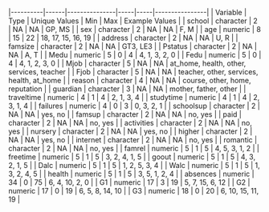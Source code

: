 |----------|------|---------------|-----|-----|----------------|
| Variable | Type | Unique Values | Min | Max | Example Values |
| school | character | 2 | NA | NA | GP, MS |
| sex | character | 2 | NA | NA | F, M |
| age | numeric | 8 | 15 | 22 | 18, 17, 15, 16, 19 |
| address | character | 2 | NA | NA | U, R |
| famsize | character | 2 | NA | NA | GT3, LE3 |
| Pstatus | character | 2 | NA | NA | A, T |
| Medu | numeric | 5 | 0 | 4 | 4, 1, 3, 2, 0 |
| Fedu | numeric | 5 | 0 | 4 | 4, 1, 2, 3, 0 |
| Mjob | character | 5 | NA | NA | at_home, health, other, services, teacher |
| Fjob | character | 5 | NA | NA | teacher, other, services, health, at_home |
| reason | character | 4 | NA | NA | course, other, home, reputation |
| guardian | character | 3 | NA | NA | mother, father, other |
| traveltime | numeric | 4 | 1 | 4 | 2, 1, 3, 4 |
| studytime | numeric | 4 | 1 | 4 | 2, 3, 1, 4 |
| failures | numeric | 4 | 0 | 3 | 0, 3, 2, 1 |
| schoolsup | character | 2 | NA | NA | yes, no |
| famsup | character | 2 | NA | NA | no, yes |
| paid | character | 2 | NA | NA | no, yes |
| activities | character | 2 | NA | NA | no, yes |
| nursery | character | 2 | NA | NA | yes, no |
| higher | character | 2 | NA | NA | yes, no |
| internet | character | 2 | NA | NA | no, yes |
| romantic | character | 2 | NA | NA | no, yes |
| famrel | numeric | 5 | 1 | 5 | 4, 5, 3, 1, 2 |
| freetime | numeric | 5 | 1 | 5 | 3, 2, 4, 1, 5 |
| goout | numeric | 5 | 1 | 5 | 4, 3, 2, 1, 5 |
| Dalc | numeric | 5 | 1 | 5 | 1, 2, 5, 3, 4 |
| Walc | numeric | 5 | 1 | 5 | 1, 3, 2, 4, 5 |
| health | numeric | 5 | 1 | 5 | 3, 5, 1, 2, 4 |
| absences | numeric | 34 | 0 | 75 | 6, 4, 10, 2, 0 |
| G1 | numeric | 17 | 3 | 19 | 5, 7, 15, 6, 12 |
| G2 | numeric | 17 | 0 | 19 | 6, 5, 8, 14, 10 |
| G3 | numeric | 18 | 0 | 20 | 6, 10, 15, 11, 19 |
